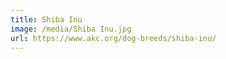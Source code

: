 ```yaml
---
title: Shiba Inu
image: /media/Shiba Inu.jpg
url: https://www.akc.org/dog-breeds/shiba-inu/
---
```

